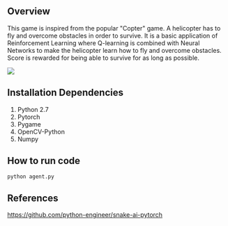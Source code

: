 ## Overview
This game is inspired from the popular "Copter" game. A helicopter has to fly and overcome obstacles in order to survive. It is a basic application of Reinforcement Learning where Q-learning is combined with Neural Networks to make the helicopter learn how to fly and overcome obstacles. Score is rewarded for being able to survive for as long as possible.

<img src="./assets/HeliMania.mov">

## Installation Dependencies
1. Python 2.7
2. Pytorch
3. Pygame
4. OpenCV-Python
5. Numpy

## How to run code
`python agent.py`

## References
https://github.com/python-engineer/snake-ai-pytorch
